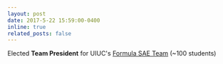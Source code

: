 ```yaml
---
layout: post
date: 2017-5-22 15:59:00-0400
inline: true
related_posts: false
---
```


Elected **Team President** for UIUC's [Formula SAE Team](https://motorsports.illinois.edu/) (~100 students)